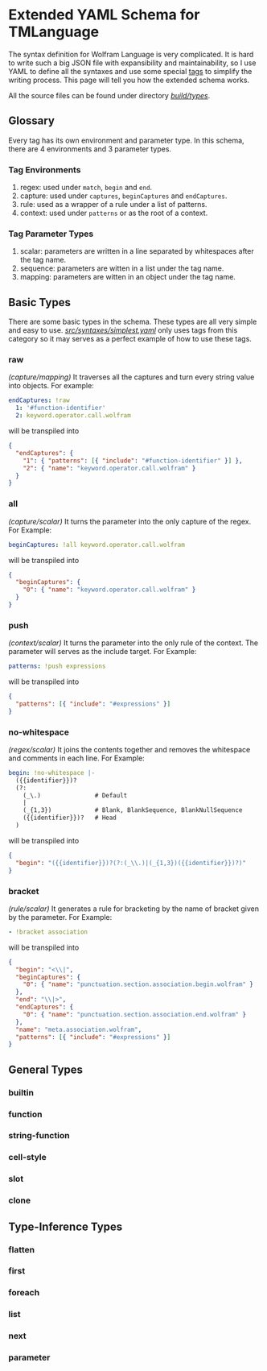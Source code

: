 # Extended YAML Schema for TMLanguage

The syntax definition for Wolfram Language is very complicated. It is hard to write such a big JSON file with expansibility and maintainability, so I use YAML to define all the syntaxes and use some special [tags](https://yaml.org/spec/1.2/spec.html#id2761292) to simplify the writing process. This page will tell you how the extended schema works.

All the source files can be found under directory [*build/types*](../build/types).

## Glossary

Every tag has its own environment and parameter type. In this schema, there are 4 environments and 3 parameter types.

### Tag Environments

1. regex: used under `match`, `begin` and `end`.
2. capture: used under `captures`, `beginCaptures` and `endCaptures`.
3. rule: used as a wrapper of a rule under a list of patterns.
4. context: used under `patterns` or as the root of a context.

### Tag Parameter Types

1. scalar: parameters are written in a line separated by whitespaces after the tag name.
2. sequence: parameters are witten in a list under the tag name.
3. mapping: parameters are witten in an object under the tag name.

## Basic Types

There are some basic types in the schema. These types are all very simple and easy to use. [*src/syntaxes/simplest.yaml*](../src/syntaxes/simplest.yaml) only uses tags from this category so it may serves as a perfect example of how to use these tags.

### raw

*(capture/mapping)* It traverses all the captures and turn every string value into objects. For example:

```yaml
endCaptures: !raw
  1: '#function-identifier'
  2: keyword.operator.call.wolfram
```
will be transpiled into
```json
{
  "endCaptures": {
    "1": { "patterns": [{ "include": "#function-identifier" }] },
    "2": { "name": "keyword.operator.call.wolfram" }
  }
}
```

### all

*(capture/scalar)* It turns the parameter into the only capture of the regex. For Example:

```yaml
beginCaptures: !all keyword.operator.call.wolfram
```
will be transpiled into
```json
{
  "beginCaptures": {
    "0": { "name": "keyword.operator.call.wolfram" }
  }
}
```

### push

*(context/scalar)* It turns the parameter into the only rule of the context. The parameter will serves as the include target. For Example:

```yaml
patterns: !push expressions
```
will be transpiled into
```json
{
  "patterns": [{ "include": "#expressions" }]
}
```

### no-whitespace

*(regex/scalar)* It joins the contents together and removes the whitespace and comments in each line. For Example:

```yaml
begin: !no-whitespace |-
  ({{identifier}})?
  (?:
    (_\.)               # Default
    |
    (_{1,3})            # Blank, BlankSequence, BlankNullSequence
    ({{identifier}})?   # Head
  )
```
will be transpiled into
```json
{
  "begin": "({{identifier}})?(?:(_\\.)|(_{1,3})({{identifier}})?)"
}
```

### bracket

*(rule/scalar)* It generates a rule for bracketing by the name of bracket given by the parameter. For Example:

```yaml
- !bracket association
```
will be transpiled into
```json
{
  "begin": "<\\|",
  "beginCaptures": {
    "0": { "name": "punctuation.section.association.begin.wolfram" }
  },
  "end": "\\|>",
  "endCaptures": {
    "0": { "name": "punctuation.section.association.end.wolfram" }
  },
  "name": "meta.association.wolfram",
  "patterns": [{ "include": "#expressions" }]
}
```

## General Types

### builtin

### function

### string-function

### cell-style

### slot

### clone

## Type-Inference Types

### flatten

### first

### foreach

### list

### next

### parameter
